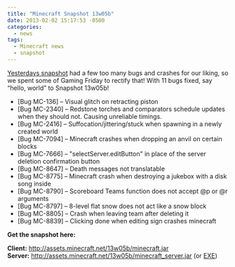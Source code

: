 ```yaml
---
title: "Minecraft Snapshot 13w05b"
date: 2013-02-02 15:17:53 -0500
categories:
  - news
tags:
  - Minecraft news
  - snapshot
---
```


[Yesterdays snapshot](/news/minecraft-snapshot-13w05a) had a few too many bugs and crashes for our liking, so we spent some of Gaming Friday to rectify that! With 11 bugs fixed, say “hello, world” to Snapshot 13w05b!

- [Bug MC-136] – Visual glitch on retracting piston
- [Bug MC-2340] – Redstone torches and comparators schedule updates when they should not. Causing unreliable timings.
- [Bug MC-2416] – Suffocation/jittering/stuck when spawning in a newly created world
- [Bug MC-7094] – Minecraft crashes when dropping an anvil on certain blocks
- [Bug MC-7666] – "selectServer.editButton" in place of the server deletion confirmation button
- [Bug MC-8647] – Death messages not translatable
- [Bug MC-8775] – Minecraft crash when destroying a jukebox with a disk song inside
- [Bug MC-8790] – Scoreboard Teams function does not accept @p or @r arguments
- [Bug MC-8797] – 8-level flat snow does not act like a snow block
- [Bug MC-8805] – Crash when leaving team after deleting it
- [Bug MC-8839] – Clicking done when editing sign crashes minecraft

**Get the snapshot here:**

**Client:** http://assets.minecraft.net/13w05b/minecraft.jar  
**Server:** http://assets.minecraft.net/13w05b/minecraft_server.jar (or [EXE](http://assets.minecraft.net/13w05b/Minecraft_Server.exe))